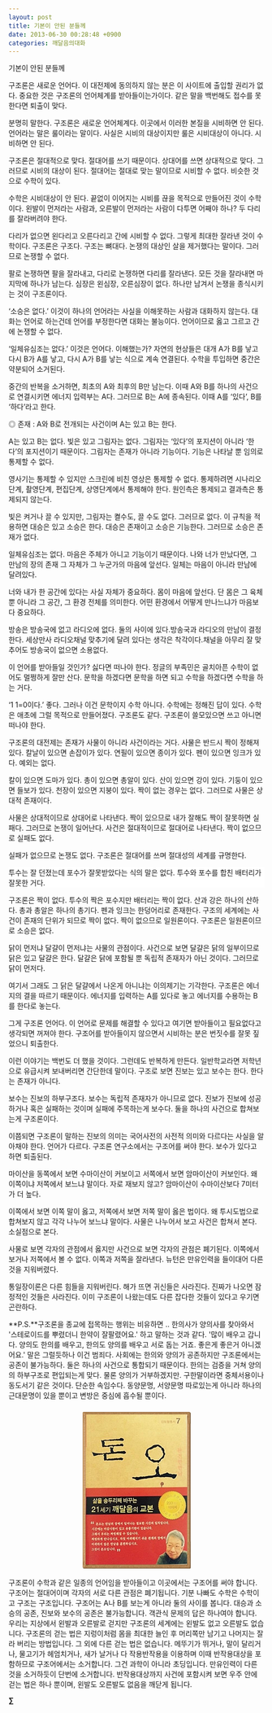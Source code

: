```yaml
---
layout: post
title: 기본이 안된 분들께
date: 2013-06-30 00:28:48 +0900
categories: 깨달음의대화
---
```

기본이 안된 분들께 


  


구조론은 새로운 언어다. 이 대전제에 동의하지 않는 분은 이 사이트에 출입할 권리가 없다. 중요한 것은 구조론의 언어체계를 받아들이는가이다. 같은 말을 백번해도 접수를 못한다면 퇴출이 맞다. 


  


분명히 말한다. 구조론은 새로운 언어체계다. 이곳에서 이러한 본질을 시비하면 안 된다. 언어라는 말은 룰이라는 말이다. 사실은 시비의 대상이지만 룰은 시비대상이 아니다. 시비하면 안 된다.


  


구조론은 절대적으로 맞다. 절대어를 쓰기 때문이다. 상대어를 쓰면 상대적으로 맞다. 그러므로 시비의 대상이 된다. 절대어는 절대로 맞는 말이므로 시비할 수 없다. 비슷한 것으로 수학이 있다. 


  


수학은 시비대상이 안 된다. 끝없이 이어지는 시비를 끊을 목적으로 만들어진 것이 수학이다. 왼발이 먼저라는 사람과, 오른발이 먼저라는 사람이 다투면 어째야 하나? 두 다리를 잘라버려야 한다. 


  


다리가 없으면 왼다리고 오른다리고 간에 시비할 수 없다. 그렇게 최대한 잘라낸 것이 수학이다. 구조론은 구조다. 구조는 뼈대다. 논쟁의 대상인 살을 제거했다는 말이다. 그러므로 논쟁할 수 없다.


  


팔로 논쟁하면 팔을 잘라내고, 다리로 논쟁하면 다리를 잘라낸다. 모든 것을 잘라내면 마지막에 하나가 남는다. 심장은 왼심장, 오른심장이 없다. 하나만 남겨서 논쟁을 종식시키는 것이 구조론이다.


  


‘소승은 없다.’ 이것이 하나의 언어라는 사실을 이해못하는 사람과 대화하지 않는다. 대화는 언어로 하는건데 언어를 부정한다면 대화는 불능이다. 언어이므로 옳고 그르고 간에 논쟁할 수 없다. 


  


‘일체유심조는 없다.’ 이것은 언어다. 이해했는가? 자연의 현상들은 대개 A가 B를 낳고 다시 B가 A를 낳고, 다시 A가 B를 낳는 식으로 계속 연결된다. 수학을 투입하면 중간은 약분되어 소거된다. 


  


중간의 반복을 소거하면, 최초의 A와 최후의 B만 남는다. 이때 A와 B를 하나의 사건으로 연결시키면 에너지 입력부는 A다. 그러므로 B는 A에 종속된다. 이때 A를 ‘있다’, B를 ‘하다’라고 한다. 


  


◎ 존재 : A와 B로 전개되는 사건이며 A는 있고 B는 한다. 


  


A는 있고 B는 없다. 빛은 있고 그림자는 없다. 그림자는 ‘있다’의 포지션이 아니라 ‘한다’의 포지션이기 때문이다. 그림자는 존재가 아니라 기능이다. 기능은 나타날 뿐 임의로 통제할 수 없다. 


  


영사기는 통제할 수 있지만 스크린에 비친 영상은 통제할 수 없다. 통제하려면 시나리오단계, 촬영단계, 편집단계, 상영단계에서 통제해야 한다. 원인측은 통제되고 결과측은 통제되지 않는다. 


  


빛은 켜거나 끌 수 있지만, 그림자는 켤수도, 끌 수도 없다. 그러므로 없다. 이 규칙을 적용하면 대승은 있고 소승은 한다. 대승은 존재이고 소승은 기능한다. 그러므로 소승은 존재가 없다.


  


일체유심조는 없다. 마음은 주체가 아니고 기능이기 때문이다. 나와 너가 만났다면, 그 만남의 장의 존재 그 자체가 그 누군가의 마음에 앞선다. 일체는 마음이 아니라 만남에 달려있다. 


  


너와 내가 한 공간에 있다는 사실 자체가 중요하다. 몸이 마음에 앞선다. 단 몸은 그 육체 뿐 아니라 그 공간, 그 환경 전체를 의미한다. 어떤 환경에서 어떻게 만나느냐가 마음보다 중요하다. 



방송은 방송국에 없고 라디오에 없다. 둘의 사이에 있다.방송국과 라디오의 만남이 결정한다. 세상만사 라디오채널 맞추기에 달려 있다는 생각은 착각이다.채널을 아무리 잘 맞추어도 방송국이 없으면 소용없다. 



이 언어를 받아들일 것인가? 싫다면 떠나야 한다. 정글의 부족민은 골치아픈 수학이 없어도 멀쩡하게 잘만 산다. 문학을 하겠다면 문학을 하면 되고 수학을 하겠다면 수학을 하는 거다. 


  


‘1 1=0이다.’ 좋다. 그러나 이건 문학이지 수학 아니다. 수학에는 정해진 답이 있다. 수학은 애초에 그럴 목적으로 만들어졌다. 구조론도 같다. 구조론이 쓸모있으면 쓰고 아니면 떠나야 한다. 


  


구조론의 대전제는 존재가 사물이 아니라 사건이라는 거다. 사물은 반드시 짝이 정해져 있다. 칼날이 있으면 손잡이가 있다. 연필이 있으면 종이가 있다. 펜이 있으면 잉크가 있다. 예외는 없다.


  


칼이 있으면 도마가 있다. 총이 있으면 총알이 있다. 산이 있으면 강이 있다. 기둥이 있으면 들보가 있다. 천장이 있으면 지붕이 있다. 짝이 없는 경우는 없다. 그러므로 사물은 상대적 존재이다. 


  


사물은 상대적이므로 상대어로 나타낸다. 짝이 있으므로 내가 잘해도 짝이 잘못하면 실패다. 그러므로 논쟁이 일어난다. 사건은 절대적이므로 절대어로 나타낸다. 짝이 없으므로 실패도 없다. 



실패가 없으므로 논쟁도 없다. 구조론은 절대어를 쓰며 절대성의 세계를 규명한다. 

<p style="BACKGROUND: #ffffff; mso-pagination: none; mso-padding-alt: 0pt 0pt 0pt 0pt" class="0">
  투수는 잘 던졌는데 포수가 잘못받았다는 식의 말은 없다. 투수와 포수를 합친 배터리가 잘못한 거다.
</p>



구조론은 짝이 없다. 투수의 짝은 포수지만 배터리는 짝이 없다. 산과 강은 하나의 산하다. 총과 총알은 하나의 총기다. 펜과 잉크는 한덩어리로 존재한다. 구조의 세계에는 사건이 존재의 단위가 되므로 짝이 없다. 짝이 없으므로 일원론이다. 구조론은 일원론이므로 소승은 없다. 


  


닭이 먼저냐 달걀이 먼저냐는 사물의 관점이다. 사건으로 보면 달걀은 닭의 일부이므로 닭은 있고 달걀은 한다. 달걀은 닭에 포함될 뿐 독립적 존재자가 아닌 것이다. 그러므로 닭이 먼저다.


  


여기서 그래도 그 닭은 달걀에서 나온게 아니냐는 이의제기는 기각한다. 구조론은 에너지의 결을 따르기 때문이다. 에너지를 입력하는 A를 있다로 놓고 에너지를 수용하는 B를 한다로 놓는다.


  


그게 구조론 언어다. 이 언어로 문제를 해결할 수 있다고 여기면 받아들이고 필요없다고 생각되면 꺼져야 한다. 구조어를 받아들이지 않으면서 시비하는 분은 번짓수를 잘못 짚었으니 퇴출한다.


  


이런 이야기는 백번도 더 했을 것이다. 그런데도 반복하게 만든다. 일반학교라면 저학년으로 유급시켜 보내버리면 간단한데 말이다. 구조로 보면 진보는 있고 보수는 한다. 한다는 존재가 아니다. 


  


보수는 진보의 하부구조다. 보수는 독립적 존재자가 아니므로 없다. 진보가 진보에 성공하거나 혹은 실패하는 것이며 실패에 주목하는게 보수다. 둘을 하나의 사건으로 합쳐보는게 구조론이다.


  


이쯤되면 구조론이 말하는 진보의 의미는 국어사전의 사전적 의미와 다르다는 사실을 알아채야 한다. 언어가 다르다. 구조론 연구소에서는 구조어를 써야 한다. 보수가 있다고 하면 퇴출된다. 


  


마이산을 동쪽에서 보면 수마이산이 커보이고 서쪽에서 보면 암마이산이 커보인다. 왜 이쪽이냐 저쪽에서 보느냐 말이다. 자로 재보지 않고? 암마이산이 수마이산보다 7미터가 더 높다. 


  


이쪽에서 보면 이쪽 말이 옳고, 저쪽에서 보면 저쪽 말이 옳은 법이다. 왜 투시도법으로 합쳐보지 않고 각각 나누어 보느냐 말이다. 사물은 나누어서 보고 사건은 합쳐서 본다. 소실점으로 본다. 


  


사물로 보면 각자의 관점에서 옳지만 사건으로 보면 각자의 관점은 폐기된다. 이쪽에서 보거나 저쪽에서 볼 수 없다. 이쪽과 저쪽을 잘라낸다. 뉴턴은 만유인력을 들이대어 다른 것을 지워버렸다.


  


통일장이론은 다른 힘들을 지워버린다. 해가 뜨면 귀신들은 사라진다. 진짜가 나오면 잠정적인 것들은 사라진다. 이미 구조론이 나왔는데도 다른 잡다한 것들이 있다고 우기면 곤란하다. 


  




**P.S.**구조론을 종교에 접목하는 행위는 비유하면 .. 한의사가 양의사를 찾아와서 '스테로이드를 뿌렸더니 한약이 잘팔렸어요.' 하고 말하는 것과 같다. '많이 배우고 갑니다. 양의도 한의를 배우고, 한의도 양의를 배우고 서로 돕는 거죠. 좋은게 좋은거 아니겠어요.' 말은 그럴듯하나 이건 범죄다. 사회에는 한의와 양의가 공존하지만 구조론에서는 공존이 불가능하다. 둘은 하나의 사건으로 통합되기 때문이다. 한의는 검증을 거쳐 양의의 하부구조로 편입되는게 맞다. 물론 양의가 거부하겠지만. 구한말이라면 중체서용이나 동도서기 같은 것이다. 단순한 속임수다. 동양문명, 서양문명 따로있는게 아니라 하나의 근대문명이 있을 뿐이고 변방은 중심에 흡수될 뿐이다.

 ###


  




<p align="center">
  <a href="?mid=DonOh"><img alt="345678.jpg" src="files/attach/images/198/727/315/55.JPG" /> <br /></a>
</p>



구조론이 수학과 같은 일종의 언어임을 받아들이고 이곳에서는 구조어를 써야 합니다. 구조어는 절대어이며 각자의 서로 다른 관점은 폐기됩니다. 기분 나빠도 수학은 수학이고 구조는 구조입니다. 구조어는 A나 B를 보는게 아니라 둘의 사이를 봅니다. 대승과 소승의 공존, 진보와 보수의 공존은 불가능합니다. 객관식 문제의 답은 하나여야 합니다. 우리는 지상에서 왼발과 오른발로 걷지만 구조론의 세계에는 왼발도 없고 오른발도 없습니다. 구조론의 걷는 법은 지렁이처럼 몸을 최대한 늘인 후 머리쪽만 남기고 나머지는 잘라 버리는 방법입니다. 그 외에 다른 걷는 법은 없습니다. 메뚜기가 뛰거나, 말이 달리거나, 물고기가 헤엄치거나, 새가 날거나 다 작용반작용을 이용하며 이때 반작용대상을 포함하므로 구조어에서는 소거합니다. 그건 과학이 아니라 초딩입니다. 만유인력이 다른 것을 소거하듯이 단번에 소거합니다. 반작용대상까지 사건에 포함시켜 보면 우주 안에 걷는 법은 하나 뿐이며, 왼발도 오른발도 없음을 깨닫게 됩니다.





**∑**